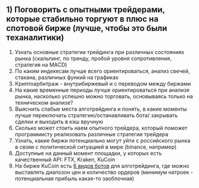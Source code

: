## 1) Поговорить с опытными трейдерами, которые стабильно торгуют в плюс на спотовой бирже (лучше, чтобы это были теханалитики)  
 
  1. Узнать основные стратегии трейдинга при различных состояниях рынка (скальпинг, по тренду, пробой уровня сопротивления, стратегия на MACD)  
  2. По каким индекесам лучше всего ориентироваться, анализ свечей, стакана, различных функий на графиках  
  3. Криптоарбитраж - внутрибиржевый и с переводом между биржами  
  4. На какие временные периоды лучше ориентироваться при анализе рынка, насколько успешно можно торговать, основываясь только на техническом анализе?  
  5. Выяснить слабые места алготрейдинга и понять, в какие моменты лучше переключать стратегию/останавливать бота/ закрывать сделки и выходить в кэш вручную  
  6. Сколько может стоить наем опытного трейдера, который поможет программисту реализовать различные стратегии трейдера  
  7. Узнать, какие биржи потенциально могут уйти с российского рынка в свзяи с политической ситуацией в мире (binance, например)  
  8. Доступные на данный момент площадки, у которых есть качественный API: FTX, Kraken, KuCoin  
  9. На бирже KuCoin есть [6 видов ботов](https://www.kucoin.com/trading-bot/) для алготрейдинга, где можно выставлять диапозон цен и количество ордеров (минимум натроек - потенциальная прибыль какая-то заоблочная)
